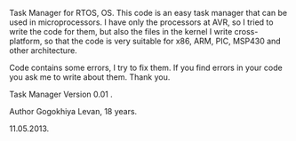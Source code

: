 Task Manager for RTOS, OS.
This code is an easy task manager that can be used in microprocessors. I have only the processors at AVR, so I tried to write the code for them, but also the files in the kernel I write cross-platform, so that the code is very suitable for x86, ARM, PIC, MSP430 and other architecture.

Code contains some errors, I try to fix them. If you find errors in your code you ask me to write about them. Thank you.

Task Manager Version 0.01 .

Author Gogokhiya Levan, 18 years.

11.05.2013.